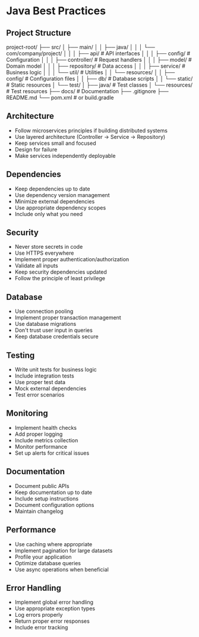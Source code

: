 # Java Best Practices

## Project Structure
project-root/
├── src/
│   ├── main/
│   │   ├── java/
│   │   │   └── com/company/project/
│   │   │       ├── api/          # API interfaces
│   │   │       ├── config/       # Configuration
│   │   │       ├── controller/   # Request handlers
│   │   │       ├── model/        # Domain model
│   │   │       ├── repository/   # Data access
│   │   │       ├── service/      # Business logic
│   │   │       └── util/         # Utilities
│   │   └── resources/
│   │       ├── config/          # Configuration files
│   │       ├── db/             # Database scripts
│   │       └── static/         # Static resources
│   └── test/
│       ├── java/              # Test classes
│       └── resources/         # Test resources
├── docs/                      # Documentation
├── .gitignore
├── README.md
└── pom.xml                    # or build.gradle

## Architecture
- Follow microservices principles if building distributed systems
- Use layered architecture (Controller → Service → Repository)
- Keep services small and focused
- Design for failure
- Make services independently deployable

## Dependencies
- Keep dependencies up to date
- Use dependency version management
- Minimize external dependencies
- Use appropriate dependency scopes
- Include only what you need

## Security
- Never store secrets in code
- Use HTTPS everywhere
- Implement proper authentication/authorization
- Validate all inputs
- Keep security dependencies updated
- Follow the principle of least privilege

## Database
- Use connection pooling
- Implement proper transaction management
- Use database migrations
- Don't trust user input in queries
- Keep database credentials secure

## Testing
- Write unit tests for business logic
- Include integration tests
- Use proper test data
- Mock external dependencies
- Test error scenarios

## Monitoring
- Implement health checks
- Add proper logging
- Include metrics collection
- Monitor performance
- Set up alerts for critical issues

## Documentation
- Document public APIs
- Keep documentation up to date
- Include setup instructions
- Document configuration options
- Maintain changelog

## Performance
- Use caching where appropriate
- Implement pagination for large datasets
- Profile your application
- Optimize database queries
- Use async operations when beneficial

## Error Handling
- Implement global error handling
- Use appropriate exception types
- Log errors properly
- Return proper error responses
- Include error tracking
